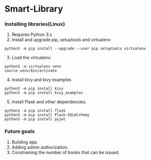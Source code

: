 # Smart-Library

### Installing libraries(Linux)

1. Requires Python 3.x
2. Install and upgrade pip, setuptools and virtualenv
```
python3 -m pip install --upgrade --user pip setuptools virtualenv
```
3. Load the virtualenv.
```
python3 -m virtualenv venv
source venv/bin/activate
```
4. Install kivy and kivy examples
```
python3 -m pip install kivy
python3 -m pip install kivy_examples
```
5. Install Flask and other dependencies.
```
python3 -m pip install flask
python3 -m pip install Flask-SQLAlchemy
python3 -m pip install pyjwt
```
### Future goals
1. Building app.
2. Adding admin authorization.
3. Constraining the number of books that can be issued.

